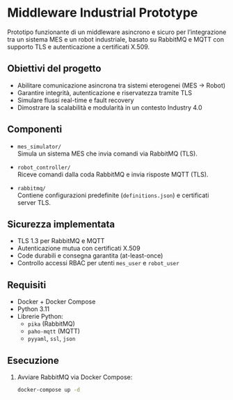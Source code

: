 # Middleware Industrial Prototype

Prototipo funzionante di un middleware asincrono e sicuro per l’integrazione tra un sistema MES e un robot industriale, basato su RabbitMQ e MQTT con supporto TLS e autenticazione a certificati X.509.

## Obiettivi del progetto

- Abilitare comunicazione asincrona tra sistemi eterogenei (MES → Robot)
- Garantire integrità, autenticazione e riservatezza tramite TLS
- Simulare flussi real-time e fault recovery
- Dimostrare la scalabilità e modularità in un contesto Industry 4.0

## Componenti

- `mes_simulator/`  
  Simula un sistema MES che invia comandi via RabbitMQ (TLS).
  
- `robot_controller/`  
  Riceve comandi dalla coda RabbitMQ e invia risposte MQTT (TLS).

- `rabbitmq/`  
  Contiene configurazioni predefinite (`definitions.json`) e certificati server TLS.

## Sicurezza implementata

- TLS 1.3 per RabbitMQ e MQTT
- Autenticazione mutua con certificati X.509
- Code durabili e consegna garantita (at-least-once)
- Controllo accessi RBAC per utenti `mes_user` e `robot_user`

## Requisiti

- Docker + Docker Compose
- Python 3.11
- Librerie Python:
  - `pika` (RabbitMQ)
  - `paho-mqtt` (MQTT)
  - `pyyaml`, `ssl`, `json`

## Esecuzione

1. Avviare RabbitMQ via Docker Compose:
   ```bash
   docker-compose up -d
